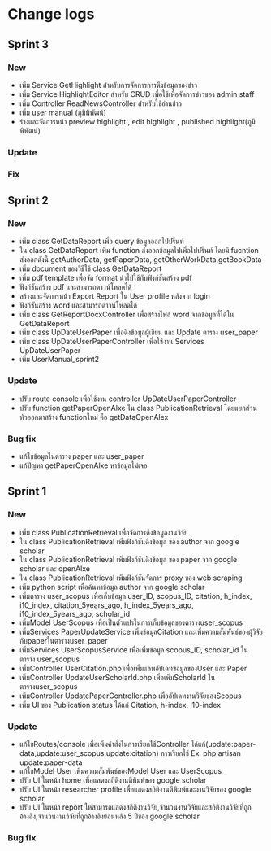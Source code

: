 # Change logs

## Sprint 3
### New
- เพิ่ม Service GetHighlight สำหรับการจัดการการดึงข้อมูลของข่าว
- เพิ่ม Service HighlightEditor สำหรับ CRUD เพื่อใช้เพื่อจัดการข่าวของ admin staff 
- เพิ่ม Controller ReadNewsController สำหรับใช้อ่านข่าว
- เพิ่ม user manual (ภูมิพิพัฒน์)
- ร่างและจัดการหน้า preview highlight , edit highlight , published highlight(ภูมิพิพัฒน์)
### Update
### Fix

## Sprint 2
### New
- เพิ่ม class GetDataReport เพื่อ query ข้อมูลออกไปปริ้นท์
- ใน class GetDataReport เพิ่ม function ส่งออกข้อมูลไปเพื่อไปปริ้นท์ โดยมี fucntion ส่งออกดังนี้ getAuthorData, getPaperData, getOtherWorkData,getBookData
- เพิ่ม document ของวิธีใช้ class GetDataReport
- เพิ่ม pdf template เพื่อจัด format นำไปใช้กับฟังก์ชันสร้าง pdf
- ฟังก์ชันสร้าง pdf และสามารถดาวน์โหลดได้
- สร้างและจัดการหน้า Export Report ใน User profile หลังจาก login
- ฟังก์ชันสร้าง word และสามารถดาวน์โหลดได้
- เพิ่ม class GetReportDocxController เพื่อสร้างไฟล์ word จากข้อมูลที่ได้ใน GetDataReport
- เพิ่ม class UpDateUserPaper เพื่อดึงข้อมูลผู้เขียน และ Update ตาราง user_paper
- เพิ่ม class UpDateUserPaperController เพื่อใช้งาน Services UpDateUserPaper
- เพิ่ม UserManual_sprint2
### Update
- ปรับ route console เพื่อใช้งาน controller UpDateUserPaperController
- ปรับ function getPaperOpenAlxe ใน class PublicationRetrieval โดยแยกส่วนหัวออกมาสร้าง functionใหม่ คือ getDataOpenAlex
### Bug fix
- แก้ไขข้อมูลในตาราง paper และ user_paper
- แก้ปัญหา getPaperOpenAlxe หาข้อมูลไม่เจอ


## Sprint 1
### New
 - เพิ่ม class PublicationRetrieval เพื่อจัดการดึงข้อมูลงานวิจัย
 - ใน class PublicationRetrieval เพิ่มฟังก์ชันดึงข้อมูล ของ author จาก google scholar
 - ใน class PublicationRetrieval เพิ่มฟังก์ชันดึงข้อมูล ของ paper จาก google scholar และ openAlxe
 - ใน class PublicationRetrieval เพิ่มฟังก์ชันจัดการ proxy ของ web scraping
 - เพิ่ม python script เพื่อค้นหาข้อมูล author จาก google scholar
- เพิ่มตาราง user_scopus เพื่อเก็บข้อมูล user_ID, scopus_ID, citation, h_index, i10_index, citation_5years_ago, h_index_5years_ago, i10_index_5years_ago, scholar_id
- เพิ่มModel UserScopus เพื่อเป็นตัวแปรในการเก็บข้อมูลของตารางuser_scopus
- เพิ่มServices PaperUpdateService เพิ่มข้อมูลCitation และเพิ่มความสัมพันธ์ของผู้วิจัยกับpaperในตารางuser_paper
- เพิ่มServices UserScopusService เพื่อเพิ่มข้อมูล scopus_ID, scholar_id ในตาราง user_scopus
- เพิ่มController UserCitation.php เพื่อเพิ่มแลพอัปเดทข้อมูลของUser และ Paper
- เพิ่มController UpdateUserScholarId.php เพื่อเพิ่มScholarId ในตารางuser_scopus
- เพิ่มController  UpdatePaperController.php เพื่ออัปเดทงานวิจัยของScopus
- เพิ่ม UI ของ Publication status ได้แก่ Citation, h-index, i10-index
### Update
- แก้ไขRoutes/console เพื่อเพิ่มคำสั่งในการเรียกใช้Controller ได้แก้(update:paper-data,update:user_scopus,update:citation) 
    การเรียกใช้ Ex. php artisan update:paper-data
- แก้ไขModel User เพิ่มความสัมพันธ์ของModel User และ UserScopus
- ปรับ UI ในหน้า home เพื่อแสดงสถิติงานตีพิมพ์ของ google scholar 
- ปรับ UI ในหน้า researcher profile เพื่อแสดงสถิติงานตีพิมพ์และงานวิจัยของ google scholar
- ปรับ UI ในหน้า report ให้สามารถแสดงสถิติงานวิจัย,จำนวนงานวิจัยและสถิติงานวิจัยที่ถูกอ้างอิง,จำนวนงานวิจัยที่ถูกอ้างอิงย้อนหลัง 5 ปีของ google scholar

### Bug fix

